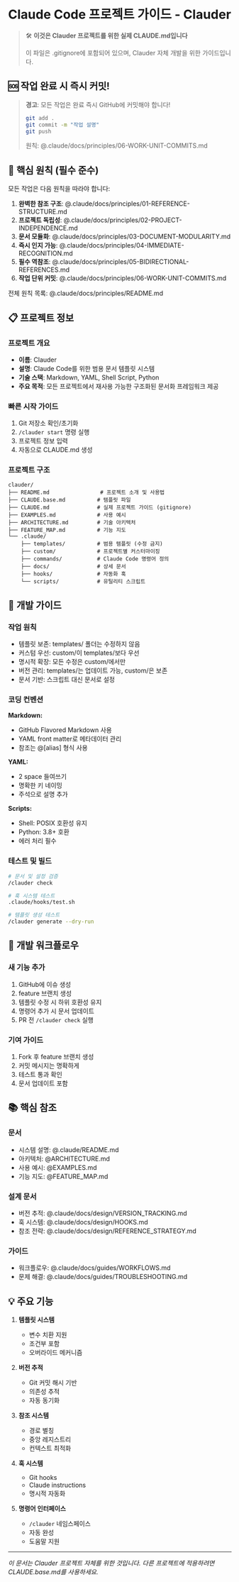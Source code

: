 # Claude Code 프로젝트 가이드 - Clauder

> 🛠️ **이것은 Clauder 프로젝트를 위한 실제 CLAUDE.md입니다**
> 
> 이 파일은 .gitignore에 포함되어 있으며, 
> Clauder 자체 개발을 위한 가이드입니다.

## 🆘 작업 완료 시 즉시 커밋!

> **경고**: 모든 작업은 완료 즉시 GitHub에 커밋해야 합니다!
> 
> ```bash
> git add .
> git commit -m "작업 설명"
> git push
> ```
> 
> 원칙: @.claude/docs/principles/06-WORK-UNIT-COMMITS.md

## 🚨 핵심 원칙 (필수 준수)

모든 작업은 다음 원칙을 따라야 합니다:

1. **완벽한 참조 구조**: @.claude/docs/principles/01-REFERENCE-STRUCTURE.md
2. **프로젝트 독립성**: @.claude/docs/principles/02-PROJECT-INDEPENDENCE.md
3. **문서 모듈화**: @.claude/docs/principles/03-DOCUMENT-MODULARITY.md
4. **즉시 인지 가능**: @.claude/docs/principles/04-IMMEDIATE-RECOGNITION.md
5. **필수 역참조**: @.claude/docs/principles/05-BIDIRECTIONAL-REFERENCES.md
6. **작업 단위 커밋**: @.claude/docs/principles/06-WORK-UNIT-COMMITS.md

전체 원칙 목록: @.claude/docs/principles/README.md

## 📋 프로젝트 정보

### 프로젝트 개요
- **이름**: Clauder
- **설명**: Claude Code를 위한 범용 문서 템플릿 시스템
- **기술 스택**: Markdown, YAML, Shell Script, Python
- **주요 목적**: 모든 프로젝트에서 재사용 가능한 구조화된 문서화 프레임워크 제공

### 빠른 시작 가이드
1. Git 저장소 확인/초기화
2. `/clauder start` 명령 실행
3. 프로젝트 정보 입력
4. 자동으로 CLAUDE.md 생성

### 프로젝트 구조
```
clauder/
├── README.md                # 프로젝트 소개 및 사용법
├── CLAUDE.base.md          # 템플릿 파일
├── CLAUDE.md               # 실제 프로젝트 가이드 (gitignore)
├── EXAMPLES.md             # 사용 예시
├── ARCHITECTURE.md         # 기술 아키텍처
├── FEATURE_MAP.md          # 기능 지도
└── .claude/
    ├── templates/          # 범용 템플릿 (수정 금지)
    ├── custom/             # 프로젝트별 커스터마이징
    ├── commands/           # Claude Code 명령어 정의
    ├── docs/               # 상세 문서
    ├── hooks/              # 자동화 훅
    └── scripts/            # 유틸리티 스크립트
```

## 🔧 개발 가이드

### 작업 원칙
- 템플릿 보존: templates/ 폴더는 수정하지 않음
- 커스텀 우선: custom/이 templates/보다 우선
- 명시적 확장: 모든 수정은 custom/에서만
- 버전 관리: templates/는 업데이트 가능, custom/은 보존
- 문서 기반: 스크립트 대신 문서로 설정

### 코딩 컨벤션
**Markdown:**
- GitHub Flavored Markdown 사용
- YAML front matter로 메타데이터 관리
- 참조는 @[alias] 형식 사용

**YAML:**
- 2 space 들여쓰기
- 명확한 키 네이밍
- 주석으로 설명 추가

**Scripts:**
- Shell: POSIX 호환성 유지
- Python: 3.8+ 호환
- 에러 처리 필수

### 테스트 및 빌드
```bash
# 문서 및 설정 검증
/clauder check

# 훅 시스템 테스트
.claude/hooks/test.sh

# 템플릿 생성 테스트
/clauder generate --dry-run
```

## 🚀 개발 워크플로우

### 새 기능 추가
1. GitHub에 이슈 생성
2. feature 브랜치 생성
3. 템플릿 수정 시 하위 호환성 유지
4. 명령어 추가 시 문서 업데이트
5. PR 전 `/clauder check` 실행

### 기여 가이드
1. Fork 후 feature 브랜치 생성
2. 커밋 메시지는 명확하게
3. 테스트 통과 확인
4. 문서 업데이트 포함

## 📚 핵심 참조

### 문서
- 시스템 설명: @.claude/README.md
- 아키텍처: @ARCHITECTURE.md
- 사용 예시: @EXAMPLES.md
- 기능 지도: @FEATURE_MAP.md

### 설계 문서
- 버전 추적: @.claude/docs/design/VERSION_TRACKING.md
- 훅 시스템: @.claude/docs/design/HOOKS.md
- 참조 전략: @.claude/docs/design/REFERENCE_STRATEGY.md

### 가이드
- 워크플로우: @.claude/docs/guides/WORKFLOWS.md
- 문제 해결: @.claude/docs/guides/TROUBLESHOOTING.md

## 💡 주요 기능

1. **템플릿 시스템**
   - 변수 치환 지원
   - 조건부 포함
   - 오버라이드 메커니즘

2. **버전 추적**
   - Git 커밋 해시 기반
   - 의존성 추적
   - 자동 동기화

3. **참조 시스템**
   - 경로 별칭
   - 중앙 레지스트리
   - 컨텍스트 최적화

4. **훅 시스템**
   - Git hooks
   - Claude instructions
   - 명시적 자동화

5. **명령어 인터페이스**
   - `/clauder` 네임스페이스
   - 자동 완성
   - 도움말 지원

---

*이 문서는 Clauder 프로젝트 자체를 위한 것입니다. 
다른 프로젝트에 적용하려면 CLAUDE.base.md를 사용하세요.*
